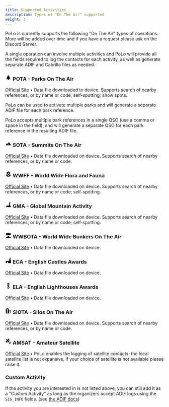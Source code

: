 ```yaml
---
title: Supported Activities
description: Types of "On The Air" supported
weight: 3
---
```


PoLo is currently supports the following "On The Air" types of operations. More will be added over time and if you have a request please ask on the Discord Server.

A single operation can involve multiple activities and PoLo will provide all the fields required to log the contacts for each activity, as well as generate separate ADIF and Cabrillo files as needed.

### <svg height="1.2em" xmlns="http://www.w3.org/2000/svg" viewBox="0 0 24 24"><title>pine-tree</title><path d="M10,21V18H3L8,13H5L10,8H7L12,3L17,8H14L19,13H16L21,18H14V21H10Z" /></svg> POTA - Parks On The Air

<a href='https://parksontheair.com/' target='_blank'>Official Site</a> •
Data file downloaded to device. Supports search of nearby references, or by name or code; self-spotting; show spots.

PoLo can be used to activate multiple parks and will generate a separate ADIF file for each park reference.

PoLo accepts multiple park references in a single QSO (use a comma or space in the field), and will generate a separate QSO for each park reference in the resulting ADIF file.

### <svg height="1.2em" xmlns="http://www.w3.org/2000/svg" viewBox="0 0 24 24"><title>image-filter-hdr</title><path d="M14,6L10.25,11L13.1,14.8L11.5,16C9.81,13.75 7,10 7,10L1,18H23L14,6Z" /></svg> SOTA - Summits On The Air

<a href='https://www.sota.org.uk/' target='_blank'>Official Site</a> •
Data file downloaded on device. Supports search of nearby references, or by name or code.


### <svg height="1.2em" xmlns="http://www.w3.org/2000/svg" viewBox="0 0 24 24"><title>flower</title><path d="M3,13A9,9 0 0,0 12,22C12,17 7.97,13 3,13M12,5.5A2.5,2.5 0 0,1 14.5,8A2.5,2.5 0 0,1 12,10.5A2.5,2.5 0 0,1 9.5,8A2.5,2.5 0 0,1 12,5.5M5.6,10.25A2.5,2.5 0 0,0 8.1,12.75C8.63,12.75 9.12,12.58 9.5,12.31C9.5,12.37 9.5,12.43 9.5,12.5A2.5,2.5 0 0,0 12,15A2.5,2.5 0 0,0 14.5,12.5C14.5,12.43 14.5,12.37 14.5,12.31C14.88,12.58 15.37,12.75 15.9,12.75C17.28,12.75 18.4,11.63 18.4,10.25C18.4,9.25 17.81,8.4 16.97,8C17.81,7.6 18.4,6.74 18.4,5.75C18.4,4.37 17.28,3.25 15.9,3.25C15.37,3.25 14.88,3.41 14.5,3.69C14.5,3.63 14.5,3.56 14.5,3.5A2.5,2.5 0 0,0 12,1A2.5,2.5 0 0,0 9.5,3.5C9.5,3.56 9.5,3.63 9.5,3.69C9.12,3.41 8.63,3.25 8.1,3.25A2.5,2.5 0 0,0 5.6,5.75C5.6,6.74 6.19,7.6 7.03,8C6.19,8.4 5.6,9.25 5.6,10.25M12,22A9,9 0 0,0 21,13C16,13 12,17 12,22Z" /></svg> WWFF - World Wide Flora and Fauna

<a href='https://wwff.co' target='_blank'>Official Site</a> •
Data file downloaded on device. Supports search of nearby references, or by name or code; self-spotting.



### <svg height="1.2em" xmlns="http://www.w3.org/2000/svg" viewBox="0 0 24 24"><title>summit</title><path d="M15,3H17L22,5L17,7V10.17L22,21H2L8,13L11.5,17.7L15,10.17V3Z" /></svg> GMA - Global Mountain Activity

<a href='https://www.cqgma.org/' target='_blank'>Official Site</a> •
Data file downloaded on device. Supports search of nearby references, or by name or code; self-spotting.

### <svg height="1.2em" xmlns="http://www.w3.org/2000/svg" viewBox="0 0 24 24"><title>nuke</title><path d="M14.04,12H10V11H5.5A3.5,3.5 0 0,1 2,7.5A3.5,3.5 0 0,1 5.5,4C6.53,4 7.45,4.44 8.09,5.15C8.5,3.35 10.08,2 12,2C13.92,2 15.5,3.35 15.91,5.15C16.55,4.44 17.47,4 18.5,4A3.5,3.5 0 0,1 22,7.5A3.5,3.5 0 0,1 18.5,11H14.04V12M10,16.9V15.76H5V13.76H19V15.76H14.04V16.92L20,19.08C20.58,19.29 21,19.84 21,20.5A1.5,1.5 0 0,1 19.5,22H4.5A1.5,1.5 0 0,1 3,20.5C3,19.84 3.42,19.29 4,19.08L10,16.9Z" /></svg> WWBOTA - World Wide Bunkers On The Air

<a href='https://wwbota.org/' target='_blank'>Official Site</a> •
Data file downloaded on device.



### <svg height="1.2em" xmlns="http://www.w3.org/2000/svg" viewBox="0 0 24 24"><title>castle</title><path d="M2,13H4V15H6V13H8V15H10V13H12V15H14V10L17,7V1H19L23,3L19,5V7L22,10V22H11V19A2,2 0 0,0 9,17A2,2 0 0,0 7,19V22H2V13M18,10C17.45,10 17,10.54 17,11.2V13H19V11.2C19,10.54 18.55,10 18,10Z" /></svg> ECA - English Castles Awards

<a href='https://englishcastlesawards.uk/' target='_blank'>Official Site</a> •
Data file downloaded on device.



### <svg height="1.2em" xmlns="http://www.w3.org/2000/svg" viewBox="0 0 24 24"><title>lighthouse</title><path d="M8,10V8H9V4H8V3L12,1L16,3V4H15V8H16V10H14.74L8.44,13.64L9,10H8M13,8V4H11V8H13M7,23L7.04,22.76L16.15,17.5L16.67,20.88L13,23H7M8.05,16.17L15.31,12L15.83,15.37L7.43,20.22L8.05,16.17Z" /></svg> ELA - English Lighthouses Awards

<a href='https://englishlighthouseawards.uk/' target='_blank'>Official Site</a> •
Data file downloaded on device.


### <svg height="1.2em" xmlns="http://www.w3.org/2000/svg" viewBox="0 0 24 24"><title>silo</title><path d="M15 7.8C14.6 4.5 11.8 2 8.5 2C6.8 2 5.1 2.7 3.9 3.9S2 6.8 2 8.5V22H15V9.8L18 11.6V22H20V12.8L22 14V12L15 7.8M11 20H6V18H11V20M11 16H6V14H11V16M11 12H6V10H11V12M4.3 7C4.9 5.2 6.6 4 8.5 4S12.1 5.2 12.7 7H4.3Z" /></svg> SiOTA - Silos On The Air

<a href='https://www.silosontheair.com/' target='_blank'>Official Site</a> •
Data file downloaded on device. Supports search of nearby references, or by name or code.

### <svg height="1.2em" xmlns="http://www.w3.org/2000/svg" viewBox="0 0 24 24"><title>satellite-variant</title><path d="M11.62,1L17.28,6.67L15.16,8.79L13.04,6.67L11.62,8.09L13.95,10.41L12.79,11.58L13.24,12.04C14.17,11.61 15.31,11.77 16.07,12.54L12.54,16.07C11.77,15.31 11.61,14.17 12.04,13.24L11.58,12.79L10.41,13.95L8.09,11.62L6.67,13.04L8.79,15.16L6.67,17.28L1,11.62L3.14,9.5L5.26,11.62L6.67,10.21L3.84,7.38C3.06,6.6 3.06,5.33 3.84,4.55L4.55,3.84C5.33,3.06 6.6,3.06 7.38,3.84L10.21,6.67L11.62,5.26L9.5,3.14L11.62,1M18,14A4,4 0 0,1 14,18V16A2,2 0 0,0 16,14H18M22,14A8,8 0 0,1 14,22V20A6,6 0 0,0 20,14H22Z" /></svg> AMSAT - Amateur Satellite

<a href='https://www.amsat.org/' target='_blank'>Official Site</a> •
PoLo enables the logging of satellite contacts; the local satellite list is not expansive, if your choice of satellite is not available please raise it.

### Custom Activity

If the activity you are interested in is not listed above, you can still add it as a "Custom Activity" as long
as the organizers accept ADIF logs using the `SIG_INFO` fields. (see <a href='https://adif.org/314/ADIF_314.htm#QSO_Field_MY_SIG' target='_blank'>the ADIF docs</a>)



